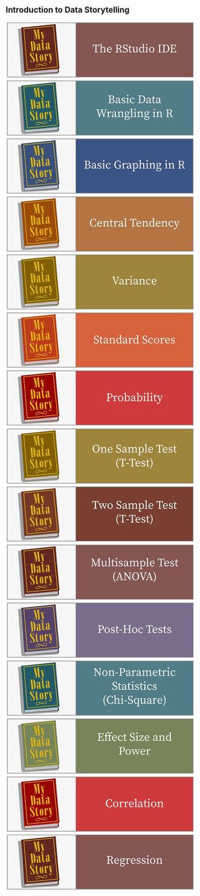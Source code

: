 
## Introduction to Data Storytelling

[![RStudio IDE](../fig/TheRStudioIDE.jpg)](http://htmlpreview.github.com/?https://github.com/mydatastory/dsci_class/blob/master/_episodes_html/getting_started.html)
[![Data Wrangling](../fig/BasicDataWranglingInR.jpg)](http://htmlpreview.github.com/?https://github.com/mydatastory/dsci_class/blob/master/_episodes_html/data_management.html)
[![Creating Graphs](../fig/BasicGraphingInR.jpg)](http://htmlpreview.github.com/?https://github.com/mydatastory/dsci_class/blob/master/_episodes_html/creating_graphs.html)
[![Central Tendency](../fig/CentralTendency.jpg)](http://htmlpreview.github.com/?https://github.com/mydatastory/dsci_class/blob/master/_episodes_html/central_tendency.html)
[![Dispersion](../fig/Variance.jpg)](http://htmlpreview.github.com/?https://github.com/mydatastory/dsci_class/blob/master/_episodes_html/dispersion.html)
[![Standard Scores](../fig/StandardScores.jpg)](http://htmlpreview.github.com/?https://github.com/mydatastory/dsci_class/blob/master/_episodes_html/standard_scores.html)
[![Probability](../fig/Probability.jpg)](http://htmlpreview.github.com/?https://github.com/mydatastory/dsci_class/blob/master/_episodes_html/probability.html)
[![One Sample TTest](../fig/OneSampleTestTTest.jpg)](http://htmlpreview.github.com/?https://github.com/mydatastory/dsci_class/blob/master/_episodes_html/one_sample_ttest.html)
[![Two Sample TTest](../fig/TwoSampleTestTTest.jpg)](http://htmlpreview.github.com/?https://github.com/mydatastory/dsci_class/blob/master/_episodes_html/two_sample_ttest.html)
[![ANOVA](../fig/MultisampleTestANOVA.jpg)](http://htmlpreview.github.com/?https://github.com/mydatastory/dsci_class/blob/master/_episodes_html/anova.html)
[![Post-Hoc Tests](../fig/PostHocTest.jpg)](http://htmlpreview.github.com/?https://github.com/mydatastory/dsci_class/blob/master/_episodes_html/posthoc_tests.html)
[![Non-Parametric Tests](../fig/NonParametricStatisticsChiSquare.jpg)](http://htmlpreview.github.com/?https://github.com/mydatastory/dsci_class/blob/master/_episodes_html/nonparametric_tests.html)
[![Power](../fig/EffectSizeandPower.jpg)](http://htmlpreview.github.com/?https://github.com/mydatastory/dsci_class/blob/master/_episodes_html/power.html)
[![Correlation](../fig/Correlation.jpg)](http://htmlpreview.github.com/?https://github.com/mydatastory/dsci_class/blob/master/_episodes_html/correlation.html)
[![Regression](../fig/Regression.jpg)](http://htmlpreview.github.com/?https://github.com/mydatastory/dsci_class/blob/master/_episodes_html/regression.html)

